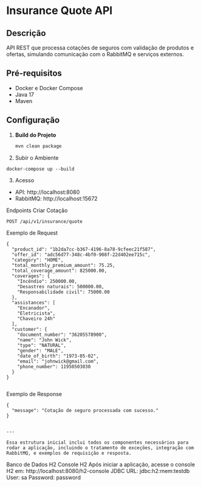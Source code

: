 # Insurance Quote API

## Descrição

API REST que processa cotações de seguros com validação de produtos e ofertas, simulando comunicação com o RabbitMQ e
serviços externos.

## Pré-requisitos

- Docker e Docker Compose
- Java 17
- Maven

## Configuração

1. **Build do Projeto**
   ```bash
   mvn clean package


2. Subir o Ambiente

```
docker-compose up --build
```

3. Acesso

- API: http://localhost:8080
- RabbitMQ: http://localhost:15672

Endpoints
Criar Cotação

```
POST /api/v1/insurance/quote
```

Exemplo de Request

```
{
  "product_id": "1b2da7cc-b367-4196-8a78-9cfeec21f587",
  "offer_id": "adc56d77-348c-4bf0-908f-22d402ee715c",
  "category": "HOME",
  "total_monthly_premium_amount": 75.25,
  "total_coverage_amount": 825000.00,
  "coverages": {
    "Incêndio": 250000.00,
    "Desastres naturais": 500000.00,
    "Responsabilidade civil": 75000.00
  },
  "assistances": [
    "Encanador",
    "Eletricista",
    "Chaveiro 24h"
  ],
  "customer": {
    "document_number": "36205578900",
    "name": "John Wick",
    "type": "NATURAL",
    "gender": "MALE",
    "date_of_birth": "1973-05-02",
    "email": "johnwick@gmail.com",
    "phone_number": 11950503030
  }
}


```

Exemplo de Response

```
{
  "message": "Cotação de seguro processada com sucesso."
}

```

```

---

Essa estrutura inicial inclui todos os componentes necessários para rodar a aplicação, incluindo o tratamento de exceções, integração com RabbitMQ, e exemplos de requisição e resposta.
```

Banco de Dados H2
Console H2
Após iniciar a aplicação, acesse o console H2 em:
http://localhost:8080/h2-console
JDBC URL: jdbc:h2:mem:testdb
User: sa
Password: password

